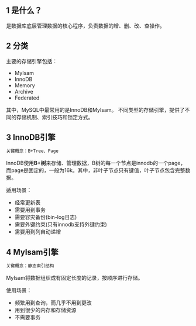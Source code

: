 ## 1 是什么？

是数据库底层管理数据的核心程序，负责数据的增、删、改、查操作。

## 2 分类
主要的存储引擎包括：

- MyIsam
- InnoDB
- Memory
- Archive
- Federated

其中，MySQL中最常用的是InnoDB和MyIsam。
不同类型的存储引擎，提供了不同的存储机制、索引技巧和锁定方式。
## 3 InnoDB引擎
```txt
关键概念：B+Tree、Page
```

InnoDB使用**B+树**来存储、管理数据，B树的每一个节点是innodb的一个page，而page是固定的，一般为16k。其中，非叶子节点只有键值，叶子节点包含完整数据。

适用场景：

- 经常更新表
- 需要用到事务
- 需要容灾备份(bin-log日志)
- 需要外键约束(只有innodb支持外键约束)
- 需要用到列自动递增
## 4 MyIsam引擎

```txt
关键概念：静态索引结构
```

MyIsam将数据组织成有固定长度的记录，按顺序进行存储。

使用场景：

- 频繁用到查询，而几乎不用到更改
- 用到很少的内存和存储资源
- 不需要事务
